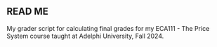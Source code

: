 ## READ ME

My grader script for calculating final grades for my ECA111 - The Price System course taught at Adelphi University, Fall 2024.